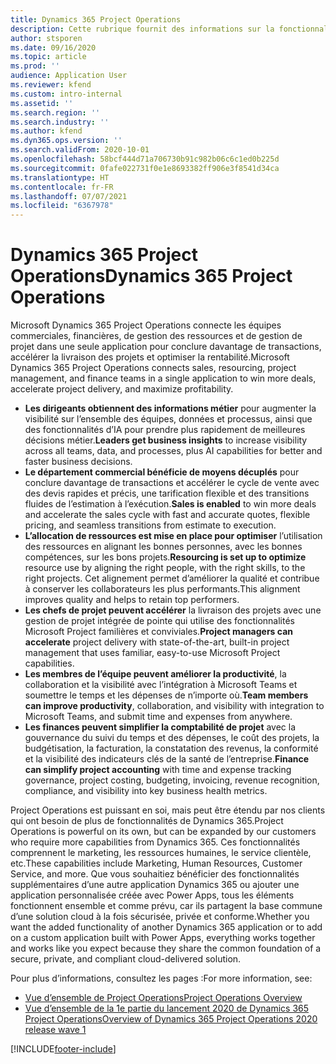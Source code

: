 ```yaml
---
title: Dynamics 365 Project Operations
description: Cette rubrique fournit des informations sur la fonctionnalité Gestion de projets dans Dynamics 365 Project Operations.
author: stsporen
ms.date: 09/16/2020
ms.topic: article
ms.prod: ''
audience: Application User
ms.reviewer: kfend
ms.custom: intro-internal
ms.assetid: ''
ms.search.region: ''
ms.search.industry: ''
ms.author: kfend
ms.dyn365.ops.version: ''
ms.search.validFrom: 2020-10-01
ms.openlocfilehash: 58bcf444d71a706730b91c982b06c6c1ed0b225d
ms.sourcegitcommit: 0fafe022731f0e1e8693382ff906e3f8541d34ca
ms.translationtype: HT
ms.contentlocale: fr-FR
ms.lasthandoff: 07/07/2021
ms.locfileid: "6367978"
---
```

# <a name="dynamics-365-project-operations"></a><span data-ttu-id="32b63-103">Dynamics 365 Project Operations</span><span class="sxs-lookup"><span data-stu-id="32b63-103">Dynamics 365 Project Operations</span></span>

<span data-ttu-id="32b63-104">Microsoft Dynamics 365 Project Operations connecte les équipes commerciales, financières, de gestion des ressources et de gestion de projet dans une seule application pour conclure davantage de transactions, accélérer la livraison des projets et optimiser la rentabilité.</span><span class="sxs-lookup"><span data-stu-id="32b63-104">Microsoft Dynamics 365 Project Operations connects sales, resourcing, project management, and finance teams in a single application to win more deals, accelerate project delivery, and maximize profitability.</span></span>

-   <span data-ttu-id="32b63-105">**Les dirigeants obtiennent des informations métier** pour augmenter la visibilité sur l’ensemble des équipes, données et processus, ainsi que des fonctionnalités d’IA pour prendre plus rapidement de meilleures décisions métier.</span><span class="sxs-lookup"><span data-stu-id="32b63-105">**Leaders get business insights** to increase visibility across all teams, data, and processes, plus AI capabilities for better and faster business decisions.</span></span>
-   <span data-ttu-id="32b63-106">**Le département commercial bénéficie de moyens décuplés** pour conclure davantage de transactions et accélérer le cycle de vente avec des devis rapides et précis, une tarification flexible et des transitions fluides de l’estimation à l’exécution.</span><span class="sxs-lookup"><span data-stu-id="32b63-106">**Sales is enabled** to win more deals and accelerate the sales cycle with fast and accurate quotes, flexible pricing, and seamless transitions from estimate to execution.</span></span>
-   <span data-ttu-id="32b63-107">**L’allocation de ressources est mise en place pour optimiser** l’utilisation des ressources en alignant les bonnes personnes, avec les bonnes compétences, sur les bons projets.</span><span class="sxs-lookup"><span data-stu-id="32b63-107">**Resourcing is set up to optimize** resource use by aligning the right people, with the right skills, to the right projects.</span></span> <span data-ttu-id="32b63-108">Cet alignement permet d’améliorer la qualité et contribue à conserver les collaborateurs les plus performants.</span><span class="sxs-lookup"><span data-stu-id="32b63-108">This alignment improves quality and helps to retain top performers.</span></span>
-   <span data-ttu-id="32b63-109">**Les chefs de projet peuvent accélérer** la livraison des projets avec une gestion de projet intégrée de pointe qui utilise des fonctionnalités Microsoft Project familières et conviviales.</span><span class="sxs-lookup"><span data-stu-id="32b63-109">**Project managers can accelerate** project delivery with state-of-the-art, built-in project management that uses familiar, easy-to-use Microsoft Project capabilities.</span></span>
-   <span data-ttu-id="32b63-110">**Les membres de l’équipe peuvent améliorer la productivité**, la collaboration et la visibilité avec l’intégration à Microsoft Teams et soumettre le temps et les dépenses de n’importe où.</span><span class="sxs-lookup"><span data-stu-id="32b63-110">**Team members can improve productivity**, collaboration, and visibility with integration to Microsoft Teams, and submit time and expenses from anywhere.</span></span>
-   <span data-ttu-id="32b63-111">**Les finances peuvent simplifier la comptabilité de projet** avec la gouvernance du suivi du temps et des dépenses, le coût des projets, la budgétisation, la facturation, la constatation des revenus, la conformité et la visibilité des indicateurs clés de la santé de l’entreprise.</span><span class="sxs-lookup"><span data-stu-id="32b63-111">**Finance can simplify project accounting** with time and expense tracking governance, project costing, budgeting, invoicing, revenue recognition, compliance, and visibility into key business health metrics.</span></span>

<span data-ttu-id="32b63-112">Project Operations est puissant en soi, mais peut être étendu par nos clients qui ont besoin de plus de fonctionnalités de Dynamics 365.</span><span class="sxs-lookup"><span data-stu-id="32b63-112">Project Operations is powerful on its own, but can be expanded by our customers who require more capabilities from Dynamics 365.</span></span> <span data-ttu-id="32b63-113">Ces fonctionnalités comprennent le marketing, les ressources humaines, le service clientèle, etc.</span><span class="sxs-lookup"><span data-stu-id="32b63-113">These capabilities include Marketing, Human Resources, Customer Service, and more.</span></span> <span data-ttu-id="32b63-114">Que vous souhaitiez bénéficier des fonctionnalités supplémentaires d’une autre application Dynamics 365 ou ajouter une application personnalisée créée avec Power Apps, tous les éléments fonctionnent ensemble et comme prévu, car ils partagent la base commune d’une solution cloud à la fois sécurisée, privée et conforme.</span><span class="sxs-lookup"><span data-stu-id="32b63-114">Whether you want the added functionality of another Dynamics 365 application or to add on a custom application built with Power Apps, everything works together and works like you expect because they share the common foundation of a secure, private, and compliant cloud-delivered solution.</span></span>

<span data-ttu-id="32b63-115">Pour plus d’informations, consultez les pages :</span><span class="sxs-lookup"><span data-stu-id="32b63-115">For more information, see:</span></span>

- [<span data-ttu-id="32b63-116">Vue d’ensemble de Project Operations</span><span class="sxs-lookup"><span data-stu-id="32b63-116">Project Operations Overview</span></span>](https://dynamics.microsoft.com/en-us/project-operations/overview/)
- [<span data-ttu-id="32b63-117">Vue d’ensemble de la 1e partie du lancement 2020 de Dynamics 365 Project Operations</span><span class="sxs-lookup"><span data-stu-id="32b63-117">Overview of Dynamics 365 Project Operations 2020 release wave 1</span></span>](/dynamics365-release-plan/2020wave1/dynamics365-project-operations/)



[!INCLUDE[footer-include](includes/footer-banner.md)]
